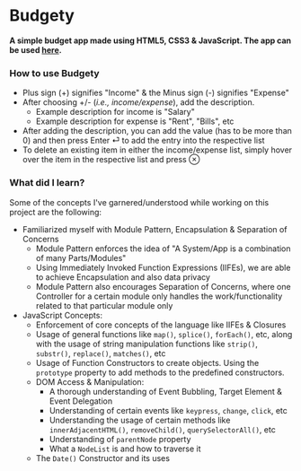 # Budgety
<strong>A simple budget app made using HTML5, CSS3 &amp; JavaScript. The app can be used [here](https://ravi8972.github.io/budget-Checker/).</strong>

### How to use Budgety
- Plus sign (+) signifies "Income" & the Minus sign (-) signifies "Expense"
- After choosing +/- (*i.e., income/expense*), add the description. 
  - Example description for income is "Salary" 
  - Example description for expense is "Rent", "Bills", etc
- After adding the description, you can add the value (has to be more than 0) and then press Enter &#9166; to add the entry into the respective list
- To delete an existing item in either the income/expense list, simply hover over the item in the respective list and press &#8855;



### What did I learn?
Some of the concepts I've garnered/understood while working on this project are the following:
- Familiarized myself with Module Pattern, Encapsulation & Separation of Concerns
  - Module Pattern enforces the idea of "A System/App is a combination of many Parts/Modules"
  - Using Immediately Invoked Function Expressions (IIFEs), we are able to achieve Encapsulation and also data privacy
  - Module Pattern also encourages Separation of Concerns, where one Controller for a certain module only handles the work/functionality related to that particular module only
- JavaScript Concepts:
  - Enforcement of core concepts of the language like IIFEs & Closures
  - Usage of general functions like <code>map()</code>, <code>splice()</code>, <code>forEach()</code>, etc, along with the usage of string manipulation functions like <code>strip()</code>, <code>substr()</code>, <code>replace()</code>, <code>matches()</code>, etc
  - Usage of Function Constructors to create objects. Using the <code>prototype</code> property to add methods to the predefined constructors.
  - DOM Access & Manipulation:
    - A thorough understanding of Event Bubbling, Target Element & Event Delegation
    - Understanding of certain events like <code>keypress</code>, <code>change</code>, <code>click</code>, etc
    - Understanding the usage of certain methods like <code>innerAdjacentHTML()</code>, <code>removeChild()</code>, <code>querySelectorAll()</code>, etc
    - Understanding of <code>parentNode</code> property
    - What a <code>NodeList</code> is and how to traverse it
  - The <code>Date()</code> Constructor and its uses
